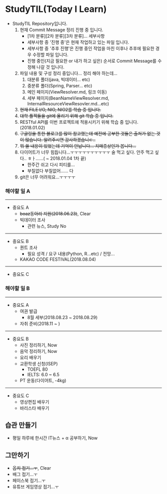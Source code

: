 # StudyTIL(Today I Learn)
- StudyTIL Repository입니다.
	1. 현재 Commit Message 정리 진행 중 입니다.
		- [1차 분류][2차 분류][3차 분류]... 세부사항
		- 세부사항 중 '진행 중'은 현재 작업하고 있는 파일 입니다.
		- 세부사항 중 '추후 진행'은 진행 중인 작업을 마친 이후나 추후에 필요한 경우 수정할 파일 입니다.
		- 진행 중인(지금 필요한 or 내가 하고 싶은) 순서로 Commit Message를 수정해 나갈 것 입니다.
	2. 파일 내용 및 구성 정리 중입니다... 정리 해야 하는데...
        1. 대분류 폴더(java, 빅데이터... etc)
        2. 중분류 폴더(Spring, Parser... etc)
        3. 메인 페이지(ViewResolver.md, 링크 이동)
        4. 세부 페이지(BeanNameViewResolver.md, InternalResourceViewResovler.md...etc)
	2. ~~현재 FILE I/O, NIO, NIO2를 학습 중 입니다.~~
	3. ~~대학 플젝들을 git에 올리기 위해 git 학습 중 입니다.~~
	4. RESTful API를 이번 프로젝트에 적용시키기 위해 학습 중 입니다.(2018.01.02)
	5. ~~구글링을 통한 블로그를 많이 참고했는데 예전에 공부한 것들은 출처가 없는 것이 많습니다. 알려주시면 감사하겠습니ㄷ..~~
	6. ~~뭐 쓸 내용이 있었는데 기억이 안납니다... 치매증상인가 봅니다...~~
	7. 다이어트가 너무 힘듭니다...ㅜㅜㅜㅜㅜㅜㅜㅜㅜㅜ 술 먹고 싶다. 안주 먹고 싶다.. ㅎㅏ......( ~ 2018.01.04 1차 끝)
        - 한주간 쉬고 다시 피티를...
        - 부질없다 부질없어...... 다
	8. git은 너무 어려워요...ㅜㅜㅜㅜ


### 해야할 일 A
-----
- 중요도 A
    - ~~boaz동아리 지원(2018.06.23)~~, Clear
    - 빅데이터 조사
        - 관련 뉴스, Study No
-----
- 중요도 B
    - 퀀트 조사
        - 필요 성격 / 요구 내용(Python, R...etc) / 전망...
    -  KAKAO CODE FESTIVAL(2018.08.04)

-----
- 중요도 C

### 해야할 일 B
-----
- 중요도 A
    - 여권 발급
        - 8월 세부(2018.08.23 ~ 2018.08.29)
    - 자취 준비(2018.11 ~ )
-----
- 중요도 B
    - 사진 정리하기, Now
    - 음악 정리하기, Now
    - 요리 배우기
    - 교환학생 신청(ISEP)
        - TOEFL 80
        - IELTS: 6.0 ~ 6.5
    - PT 운동(다이어트, -4kg)
-----
- 중요도 C
    - 영상편집 배우기
    - 바리스타 배우기



## 습관 만들기
- 평일 하루에 한시간 IT뉴스 + α 공부하기, Now


## 그만하기
- ~~옵치 접기...ㅜ~~, Clear
- 배그 접기...ㅜ
- 페이스북 접기...ㅜ
- 유튜브 게임영상 접기...ㅜ
